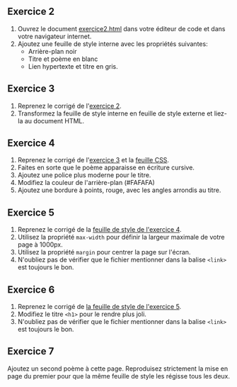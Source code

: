 ## Exercice 2

1. Ouvrez le document [exercice2.html](exercice2.html) dans votre éditeur de code et dans votre navigateur internet. 
1. Ajoutez une feuille de style interne avec les propriétés suivantes: 
    * Arrière-plan noir 
    * Titre et poème en blanc
    * Lien hypertexte et titre en gris.

## Exercice 3

1. Reprenez le corrigé de l'[exercice 2](exercice2_corrigé.html).
1. Transformez la feuille de style interne en feuille de style externe et liez-la au document HTML. 

## Exercice 4

1. Reprenez le corrigé de l'[exercice 3](exercice3_corrigé.html) et la [feuille CSS](exercice3_css_corrigé.css). 
1. Faites en sorte que le poème apparaisse en écriture cursive. 
1. Ajoutez une police plus moderne pour le titre. 
1. Modifiez la couleur de l'arrière-plan (#FAFAFA)
1. Ajoutez une bordure à points, rouge, avec les angles arrondis au titre.

## Exercice 5

1. Reprenez le corrigé de la [feuille de style de l'exercice 4](exercice4_corrigé.html).
1. Utilisez la propriété `max-width` pour définir la largeur maximale de votre page à 1000px. 
1. Utilisez la propriété `margin` pour centrer la page sur l'écran.
1. N'oubliez pas de vérifier que le fichier mentionner dans la balise `<link>` est toujours le bon. 

## Exercice 6

1. Reprenez le corrigé de [la feuille de style de l'exercice 5](exercice5_css_corrigé.css). 
1. Modifiez le titre `<h1>` pour le rendre plus joli.
1. N'oubliez pas de vérifier que le fichier mentionner dans la balise `<link>` est toujours le bon. 

## Exercice 7
Ajoutez un second poème à cette page. Reproduisez strictement la mise en page du premier pour que la même feuille de style les régisse tous les deux. 